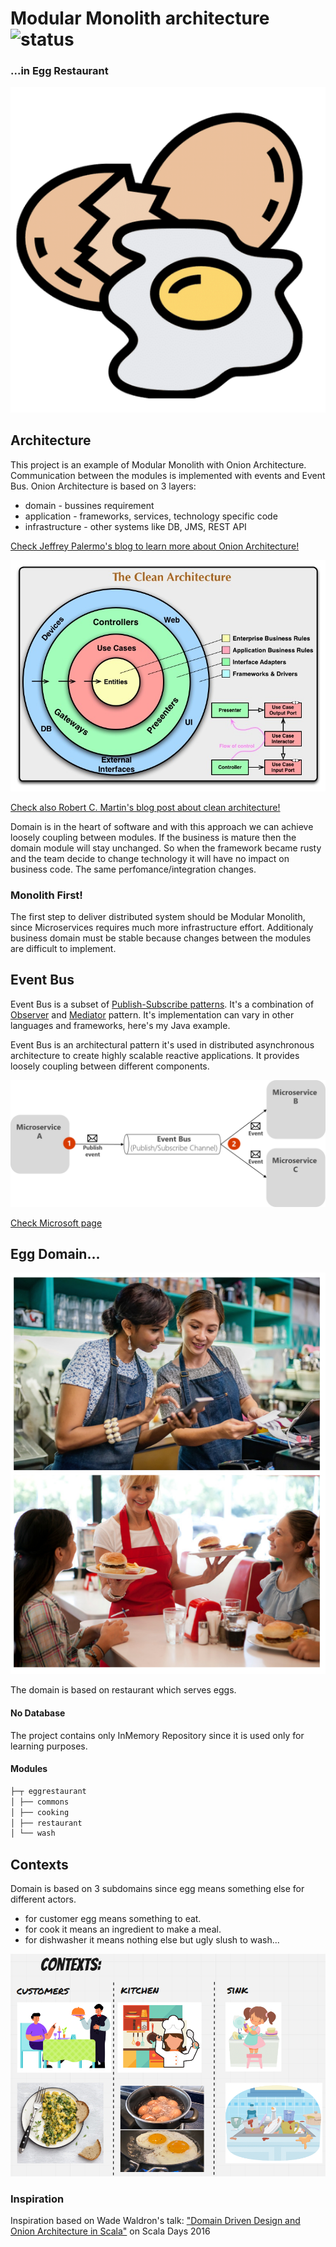 # Modular Monolith architecture ![status](https://img.shields.io/badge/status-in%20progress-yellow)
### ...in Egg Restaurant

![logo](docs/egg.png)


## Architecture

This project is an example of Modular Monolith with Onion Architecture. Communication between the modules is implemented with events and Event Bus.
Onion Architecture is based on 3 layers:
* domain - bussines requirement
* application - frameworks, services, technology specific code
* infrastructure - other systems like DB, JMS, REST API

[Check Jeffrey Palermo's blog to learn more about Onion Architecture!](https://jeffreypalermo.com/2008/07/the-onion-architecture-part-1/)

![schema](docs/CleanArchitecture.jpg)

[Check also Robert C. Martin's blog post about clean architecture!](https://blog.cleancoder.com/uncle-bob/2012/08/13/the-clean-architecture.html)

Domain is in the heart of software and with this approach we can achieve loosely coupling between modules.
If the business is mature then the domain module will stay unchanged. So when the framework became rusty and the team decide to change technology it will have no impact on business code. The same perfomance/integration changes.

### Monolith First!
The first step to deliver distributed system should be Modular Monolith, since Microservices requires much more infrastructure effort. Additionaly business domain must be stable because changes between the modules are difficult to implement.

## Event Bus
Event Bus is a subset of [Publish-Subscribe patterns](https://en.wikipedia.org/wiki/Publish%E2%80%93subscribe_pattern). It's a combination of [Observer](https://en.wikipedia.org/wiki/Observer_pattern) and [Mediator](https://en.wikipedia.org/wiki/Mediator_pattern#:~:text=In%20software%20engineering%2C%20the%20mediator,alter%20the%20program's%20running%20behavior.&text=This%20reduces%20the%20dependencies%20between%20communicating%20objects%2C%20thereby%20reducing%20coupling.) pattern. It's implementation can vary in other languages and frameworks, here's my Java example.

Event Bus is an architectural pattern it's used in distributed asynchronous architecture to create highly scalable reactive applications. It provides loosely coupling between different components. 

![schema](docs/publish-subscribe-basics.png)

[Check Microsoft page](https://docs.microsoft.com/en-us/dotnet/architecture/microservices/multi-container-microservice-net-applications/integration-domainEvent-based-microservice-communications)

## Egg Domain... 
![schema](docs/restaurant.png)

The domain is based on restaurant which serves eggs.

#### No Database

The project contains only InMemory Repository since it is used only for learning purposes. 

#### Modules
```java
├─┬ eggrestaurant
│ ├── commons
│ ├── cooking
│ ├── restaurant
│ └── wash
```

## Contexts
Domain is based on 3 subdomains since egg means something else for different actors.
* for customer egg means something to eat. 
* for cook it means an ingredient to make a meal.
* for dishwasher it means nothing else but ugly slush to wash...

![schema](docs/contexts.png)

### Inspiration
Inspiration based on Wade Waldron's talk: ["Domain Driven Design and Onion Architecture in Scala"](https://github.com/WadeWaldron/scaladays2016/blob/master/presentation/scaladays2016.md) on Scala Days 2016